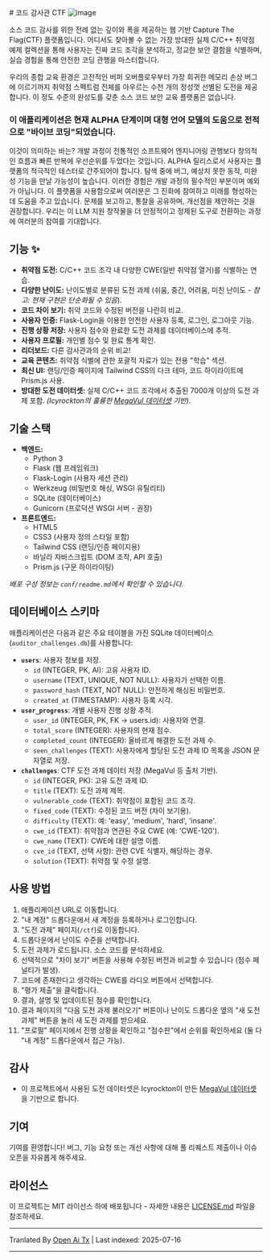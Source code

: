 <translate-content># 코드 감사관 CTF
![image](https://github.com/user-attachments/assets/fdfbbffc-71f9-4463-856d-aca054399a0f)

소스 코드 감사를 위한 전례 없는 깊이와 폭을 제공하는 웹 기반 Capture The Flag(CTF) 플랫폼입니다. 어디서도 찾아볼 수 없는 가장 방대한 실제 C/C++ 취약점 예제 컬렉션을 통해 사용자는 진짜 코드 조각을 분석하고, 정교한 보안 결함을 식별하며, 실습 경험을 통해 안전한 코딩 관행을 마스터합니다.

우리의 종합 교육 환경은 고전적인 버퍼 오버플로우부터 가장 희귀한 메모리 손상 버그에 이르기까지 취약점 스펙트럼 전체를 아우르는 수천 개의 정성껏 선별된 도전을 제공합니다. 이 정도 수준의 완성도를 갖춘 소스 코드 보안 교육 플랫폼은 없습니다.

### 이 애플리케이션은 현재 ALPHA 단계이며 대형 언어 모델의 도움으로 전적으로 "바이브 코딩"되었습니다.

이것이 의미하는 바는? 개발 과정이 전통적인 소프트웨어 엔지니어링 관행보다 창의적인 흐름과 빠른 반복에 우선순위를 두었다는 것입니다.
ALPHA 릴리스로서 사용자는 플랫폼의 적극적인 테스터로 간주되어야 합니다. 탐색 중에 버그, 예상치 못한 동작, 미완성 기능을 만날 가능성이 높습니다. 이러한 경험은 개발 과정의 필수적인 부분이며 예외가 아닙니다.
이 플랫폼을 사용함으로써 여러분은 그 진화에 참여하고 미래를 형성하는 데 도움을 주고 있습니다. 문제를 보고하고, 통찰을 공유하며, 개선점을 제안하는 것을 권장합니다. 우리는 이 LLM 지원 창작물을 더 안정적이고 정제된 도구로 전환하는 과정에 여러분의 참여를 기대합니다.

## 기능 ✨

* **취약점 도전:** C/C++ 코드 조각 내 다양한 CWE(일반 취약점 열거)를 식별하는 연습.
* **다양한 난이도:** 난이도별로 분류된 도전 과제 (쉬움, 중간, 어려움, 미친 난이도 - *참고: 현재 구현은 단순화될 수 있음*).
* **코드 차이 보기:** 취약 코드와 수정된 버전을 나란히 비교.
* **사용자 인증:** Flask-Login을 이용한 안전한 사용자 등록, 로그인, 로그아웃 기능.
* **진행 상황 저장:** 사용자 점수와 완료한 도전 과제를 데이터베이스에 추적.
* **사용자 프로필:** 개인별 점수 및 완료 통계 확인.
* **리더보드:** 다른 감사관과의 순위 비교!
* **교육 콘텐츠:** 취약점 식별에 관한 포괄적 자료가 있는 전용 "학습" 섹션.
* **최신 UI:** 랜딩/인증 페이지에 Tailwind CSS의 다크 테마, 코드 하이라이트에 Prism.js 사용.
* **방대한 도전 데이터셋:** 실제 C/C++ 코드 조각에서 추출된 7000개 이상의 도전 과제 포함. *(Icyrockton의 훌륭한 [MegaVul 데이터셋](https://github.com/Icyrockton/MegaVul) 기반)*.

## 기술 스택 ️

* **백엔드:**
    * Python 3
    * Flask (웹 프레임워크)
    * Flask-Login (사용자 세션 관리)
    * Werkzeug (비밀번호 해싱, WSGI 유틸리티)
    * SQLite (데이터베이스)
    * Gunicorn (프로덕션 WSGI 서버 - 권장)
* **프론트엔드:**
    * HTML5
    * CSS3 (사용자 정의 스타일 포함)
    * Tailwind CSS (랜딩/인증 페이지용)
    * 바닐라 자바스크립트 (DOM 조작, API 호출)
    * Prism.js (구문 하이라이팅)
 
*배포 구성 정보는 `conf/readme.md`에서 확인할 수 있습니다.*

## 데이터베이스 스키마

애플리케이션은 다음과 같은 주요 테이블을 가진 SQLite 데이터베이스(`auditor_challenges.db`)를 사용합니다:

* **`users`**: 사용자 정보를 저장.
    * `id` (INTEGER, PK, AI): 고유 사용자 ID.
    * `username` (TEXT, UNIQUE, NOT NULL): 사용자가 선택한 이름.
    * `password_hash` (TEXT, NOT NULL): 안전하게 해싱된 비밀번호.
    * `created_at` (TIMESTAMP): 사용자 등록 시각.
* **`user_progress`**: 개별 사용자 진행 상황 추적.
    * `user_id` (INTEGER, PK, FK -> users.id): 사용자와 연결.
    * `total_score` (INTEGER): 사용자의 현재 점수.
    * `completed_count` (INTEGER): 올바르게 해결한 도전 과제 수.
    * `seen_challenges` (TEXT): 사용자에게 할당된 도전 과제 ID 목록을 JSON 문자열로 저장.
* **`challenges`**: CTF 도전 과제 데이터 저장 (MegaVul 등 출처 기반).
    * `id` (INTEGER, PK): 고유 도전 과제 ID.
    * `title` (TEXT): 도전 과제 제목.
    * `vulnerable_code` (TEXT): 취약점이 포함된 코드 조각.
    * `fixed_code` (TEXT): 수정된 코드 버전 (차이 보기용).
    * `difficulty` (TEXT): 예: 'easy', 'medium', 'hard', 'insane'.
    * `cwe_id` (TEXT): 취약점과 연관된 주요 CWE (예: 'CWE-120').
    * `cwe_name` (TEXT): CWE에 대한 설명 이름.
    * `cve_id` (TEXT, 선택 사항): 관련 CVE 식별자, 해당하는 경우.
    * `solution` (TEXT): 취약점 및 수정 설명.

## 사용 방법

1.  애플리케이션 URL로 이동합니다.
2.  "내 계정" 드롭다운에서 새 계정을 등록하거나 로그인합니다.
3.  "도전 과제" 페이지(`/ctf`)로 이동합니다.
4.  드롭다운에서 난이도 수준을 선택합니다.
5.  도전 과제가 로드됩니다. 소스 코드를 분석하세요.
6.  선택적으로 "차이 보기" 버튼을 사용해 수정된 버전과 비교할 수 있습니다 (점수 페널티가 발생).
7.  코드에 존재한다고 생각하는 CWE를 라디오 버튼에서 선택합니다.
8.  "평가 제출"을 클릭합니다.
9.  결과, 설명 및 업데이트된 점수를 확인합니다.
10. 결과 페이지의 "다음 도전 과제 불러오기" 버튼이나 난이도 드롭다운 옆의 "새 도전 과제" 버튼을 눌러 새 도전 과제를 받으세요.
11. "프로필" 페이지에서 진행 상황을 확인하고 "점수판"에서 순위를 확인하세요 (둘 다 "내 계정" 드롭다운에서 접근 가능).

## 감사

* 이 프로젝트에서 사용된 도전 데이터셋은 Icyrockton이 만든 [MegaVul 데이터셋](https://github.com/Icyrockton/MegaVul)을 기반으로 합니다.

## 기여

기여를 환영합니다! 버그, 기능 요청 또는 개선 사항에 대해 풀 리퀘스트 제출이나 이슈 오픈을 자유롭게 해주세요.

## 라이선스

이 프로젝트는 MIT 라이선스 하에 배포됩니다 - 자세한 내용은 [LICENSE.md](https://raw.githubusercontent.com/20urc3/auditor.codes/main/LICENSE.md) 파일을 참조하세요.


---

Tranlated By [Open Ai Tx](https://github.com/OpenAiTx/OpenAiTx) | Last indexed: 2025-07-16

---